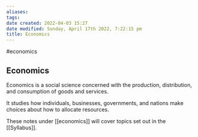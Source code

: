```yaml
---
aliases: 
tags: 
date created: 2022-04-03 15:27
date modified: Sunday, April 17th 2022, 7:22:15 pm
title: Economics
---
```

#economics

## Economics

Economics is a social science concerned with the production, distribution, and consumption of goods and services.

It studies how individuals, businesses, governments, and nations make choices about how to allocate resources.

These notes under [[economics]] will cover topics set out in the [[Syllabus]].
